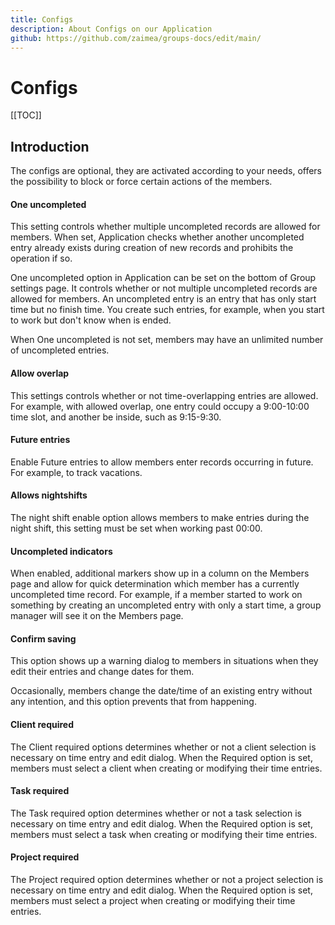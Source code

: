 ```yaml
---
title: Configs
description: About Configs on our Application
github: https://github.com/zaimea/groups-docs/edit/main/
---
```



# Configs

[[TOC]]

## Introduction

The configs are optional, they are activated according to your needs, offers the possibility to block or force certain actions of the members.

#### One uncompleted

This setting controls whether multiple uncompleted records are allowed for members. When set, Application checks whether another uncompleted entry already exists during creation of new records and prohibits the operation if so. 

One uncompleted option in Application can be set on the bottom of Group settings page. It controls whether or not multiple uncompleted records are allowed for members. An uncompleted entry is an entry that has only start time but no finish time. You create such entries, for example, when you start to work but don't know when is ended.

When One uncompleted is not set, members may have an unlimited number of uncompleted entries.

#### Allow overlap

This settings controls whether or not time-overlapping entries are allowed. For example, with allowed overlap, one entry could occupy a 9:00-10:00 time slot, and another be inside, such as 9:15-9:30.

#### Future entries

Enable Future entries to allow members enter records occurring in future. For example, to track vacations.

#### Allows nightshifts

The night shift enable option allows members to make entries during the night shift, this setting must be set when working past 00:00.

#### Uncompleted indicators

When enabled, additional markers show up in a column on the Members page and allow for quick determination which member has a currently uncompleted time record. For example, if a member started to work on something by creating an uncompleted entry with only a start time, a group manager will see it on the Members page.

#### Confirm saving

This option shows up a warning dialog to members in situations when they edit their entries and change dates for them. 

Occasionally, members change the date/time of an existing entry without any intention, and this option prevents that from happening. 

#### Client required

The Client required options determines whether or not a client selection is necessary on time entry and edit dialog. When the Required option is set, members must select a client when creating or modifying their time entries.

#### Task required

The Task required option determines whether or not a task selection is necessary on time entry and edit dialog. When the Required option is set, members must select a task when creating or modifying their time entries.

#### Project required

The Project required option determines whether or not a project selection is necessary on time entry and edit dialog. When the Required option is set, members must select a project when creating or modifying their time entries.
